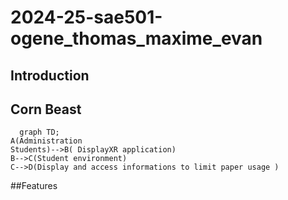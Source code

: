 # 2024-25-sae501-ogene_thomas_maxime_evan
## Introduction

## Corn Beast
```mermaid
  graph TD;
A(Administration
Students)-->B( DisplayXR application)
B-->C(Student environment)
C-->D(Display and access informations to limit paper usage )
```
##Features
